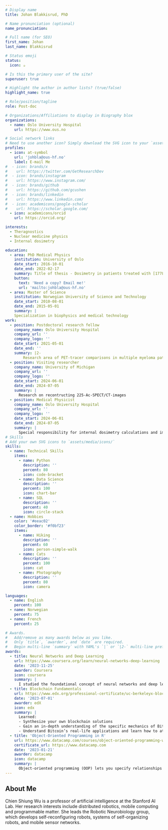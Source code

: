 ```yaml
---
# Display name
title: Johan Blakkisrud, PhD

# Name pronunciation (optional)
name_pronunciation:

# Full name (for SEO)
first_name: Johan
last_name: Blakkisrud

# Status emoji
status:
  icon: ☕️

# Is this the primary user of the site?
superuser: true

# Highlight the author in author lists? (true/false)
highlight_name: true

# Role/position/tagline
role: Post-doc

# Organizations/Affiliations to display in Biography blox
organizations:
  - name: Oslo University Hospital
    url: https://www.ous.no

# Social network links
# Need to use another icon? Simply download the SVG icon to your `assets/media/icons/` folder.
profiles:
  - icon: at-symbol
    url: 'johbla@ous-hf.no'
    label: E-mail Me
#  - icon: brands/x
#    url: https://twitter.com/GetResearchDev
#  - icon: brands/instagram
#    url: https://www.instagram.com/
#  - icon: brands/github
#    url: https://github.com/gcushen
#  - icon: brands/linkedin
#    url: https://www.linkedin.com/
#  - icon: academicons/google-scholar
#    url: https://scholar.google.com/
  - icon: academicons/orcid
    url: https://orcid.org/

interests:
  - Theragnostics
  - Nuclear medicine physics
  - Internal dosimetry

education:
  - area: PhD Medical Physics
    institution: University of Oslo
    date_start: 2016-10-01
    date_end: 2022-02-17
    summary: Title of thesis - Dosimetry in patients treated with [177Lu]Lu-lilotomab satetraxetan
    button:
      text: 'Need a copy? Email me!'
      url: 'mailto:johbla@ous-hf.no'
  - area: Master of Science
    institution: Norwegian University of Science and Technology
    date_start: 2010-08-01
    date_end: 2015-05-01
    summary: |
    Specialization in biophysics and medical technology
work:
  - position: Postdoctoral research fellow
    company_name: Oslo University Hospital
    company_url: ''
    company_logo: ''
    date_start: 2021-05-01
    date_end: ''
    summary: |2-
        Research area of PET-tracer comparisons in multiple myeloma patients
  - position: Visiting researcher
    company_name: University of Michigan
    company_url: ''
    company_logo: ''
    date_start: 2024-06-01
    date_end: 2024-07-05
    summary: |
      Research on recontructing 225-Ac-SPECT/CT-images
  - position: Medical Physicist
    company_name: Oslo University Hospital
    company_url: ''
    company_logo: ''
    date_start: 2024-06-01
    date_end: 2024-07-05
    summary: |
      Special responsibility for internal dosimetry calculations and implementation of internal dosimetry in radionuclide therapy with 177Lu-DOTA-TATE
# Skills
# Add your own SVG icons to `assets/media/icons/`
skills:
  - name: Technical Skills
    items:
      - name: Python
        description: ''
        percent: 80
        icon: code-bracket
      - name: Data Science
        description: ''
        percent: 100
        icon: chart-bar
      - name: SQL
        description: ''
        percent: 40
        icon: circle-stack
  - name: Hobbies
    color: '#eeac02'
    color_border: '#f0bf23'
    items:
      - name: Hiking
        description: ''
        percent: 60
        icon: person-simple-walk
      - name: Cats
        description: ''
        percent: 100
        icon: cat
      - name: Photography
        description: ''
        percent: 80
        icon: camera

languages:
  - name: English
    percent: 100
  - name: Norwegian
    percent: 75
  - name: French
    percent: 25

# Awards.
#   Add/remove as many awards below as you like.
#   Only `title`, `awarder`, and `date` are required.
#   Begin multi-line `summary` with YAML's `|` or `|2-` multi-line prefix and indent 2 spaces below.
awards:
  - title: Neural Networks and Deep Learning
    url: https://www.coursera.org/learn/neural-networks-deep-learning
    date: '2023-11-25'
    awarder: Coursera
    icon: coursera
    summary: |
      I studied the foundational concept of neural networks and deep learning. By the end, I was familiar with the significant technological trends driving the rise of deep learning; build, train, and apply fully connected deep neural networks; implement efficient (vectorized) neural networks; identify key parameters in a neural network’s architecture; and apply deep learning to your own applications.
  - title: Blockchain Fundamentals
    url: https://www.edx.org/professional-certificate/uc-berkeleyx-blockchain-fundamentals
    date: '2023-07-01'
    awarder: edX
    icon: edx
    summary: |
      Learned:
      - Synthesize your own blockchain solutions
      - Gain an in-depth understanding of the specific mechanics of Bitcoin
      - Understand Bitcoin’s real-life applications and learn how to attack and destroy Bitcoin, Ethereum, smart contracts and Dapps, and alternatives to Bitcoin’s Proof-of-Work consensus algorithm
  - title: 'Object-Oriented Programming in R'
    url: https://www.datacamp.com/courses/object-oriented-programming-with-s3-and-r6-in-r
    certificate_url: https://www.datacamp.com
    date: '2023-01-21'
    awarder: datacamp
    icon: datacamp
    summary: |
      Object-oriented programming (OOP) lets you specify relationships between functions and the objects that they can act on, helping you manage complexity in your code. This is an intermediate level course, providing an introduction to OOP, using the S3 and R6 systems. S3 is a great day-to-day R programming tool that simplifies some of the functions that you write. R6 is especially useful for industry-specific analyses, working with web APIs, and building GUIs.
---
```


## About Me

Chien Shiung Wu is a professor of artificial intelligence at the Stanford AI Lab. Her research interests include distributed robotics, mobile computing and programmable matter. She leads the Robotic Neurobiology group, which develops self-reconfiguring robots, systems of self-organizing robots, and mobile sensor networks.
